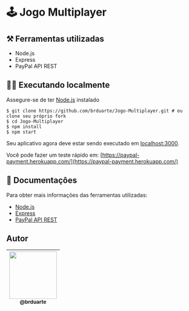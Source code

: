 # 🕹️ Jogo Multiplayer 

## ⚒️ Ferramentas utilizadas 
  
  - Node.js
  - Express
  - PayPal API REST

## 👨‍💻 Executando localmente 

Assegure-se de ter [Node.js](http://nodejs.org/) instalado

```shell script
$ git clone https://github.com/brduarte/Jogo-Multiplayer.git # ou clone seu próprio fork
$ cd Jogo-Multiplayer
$ npm install
$ npm start
```
Seu aplicativo agora deve estar sendo executado em [localhost:3000](http://localhost:3000/).

Você pode fazer um teste rápido em: [https://paypal-payment.herokuapp.com/](https://paypal-payment.herokuapp.com/)

## 📝 Documentaçôes 

Para obter mais informações das ferramentas utilizadas:

- [Node.js](https://nodejs.org/en/docs/)
- [Express](https://expressjs.com/pt-br/)
- [PayPal API REST](https://developer.paypal.com/docs/api/overview/)

## Autor

| [<img width="125px" src="https://avatars2.githubusercontent.com/u/29002558?v=4"><br><sub>@brduarte</sub>](https://github.com/brduarte)|
| :---: |
